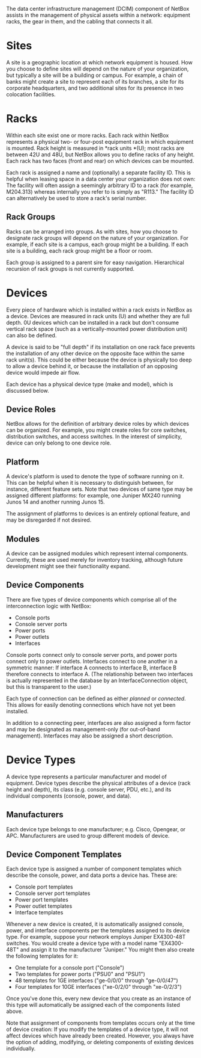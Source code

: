 The data center infrastructure management (DCIM) component of NetBox assists in the management of physical assets within a network: equipment racks, the gear in them, and the cabling that connects it all.

# Sites

A site is a geographic location at which network equipment is housed. How you choose to define sites will depend on the nature of your organization, but typically a site will be a building or campus. For example, a chain of banks might create a site to represent each of its branches, a site for its corporate headquarters, and two additional sites for its presence in two colocation facilities.

# Racks

Within each site exist one or more racks. Each rack within NetBox represents a physical two- or four-post equipment rack in which equipment is mounted. Rack height is measured in *rack units *(U); most racks are between 42U and 48U, but NetBox allows you to define racks of any height. Each rack has two faces (front and rear) on which devices can be mounted.

Each rack is assigned a name and (optionally) a separate facility ID. This is helpful when leasing space in a data center your organization does not own: The facility will often assign a seemingly arbitrary ID to a rack (for example, M204.313) whereas internally you refer to is simply as "R113." The facility ID can alternatively be used to store a rack's serial number.

## Rack Groups

Racks can be arranged into groups. As with sites, how you choose to designate rack groups will depend on the nature of your organization. For example, if each site is a campus, each group might be a building. If each site is a building, each rack group might be a floor or room.

Each group is assigned to a parent sire for easy navigation. Hierarchical recursion of rack groups is not currently supported.

# Devices

Every piece of hardware which is installed within a rack exists in NetBox as a device. Devices are measured in rack units (U) and whether they are full depth. 0U devices which can be installed in a rack but don't consume vertical rack space (such as a vertically-mounted power distribution unit) can also be defined.

A device is said to be "full depth" if its installation on one rack face prevents the installation of any other device on the opposite face within the same rack unit(s). This could be either because the device is physically too deep to allow a device behind it, or because the installation of an opposing device would impede air flow.

Each device has a physical device type (make and model), which is discussed below.

## Device Roles

NetBox allows for the definition of arbitrary device roles by which devices can be organized. For example, you might create roles for core switches, distribution switches, and access switches. In the interest of simplicity, device can only belong to one device role.

## Platform

A device's platform is used to denote the type of software running on it. This can be helpful when it is necessary to distinguish between, for instance, different feature sets. Note that two devices of same type may be assigned different platforms: for example, one Juniper MX240 running Junos 14 and another running Junos 15.

The assignment of platforms to devices is an entirely optional feature, and may be disregarded if not desired.

## Modules

A device can be assigned modules which represent internal components. Currently, these are used merely for inventory tracking, although future development might see their functionality expand.

## Device Components

There are five types of device components which comprise all of the interconnection logic with NetBox:

* Console ports
* Console server ports
* Power ports
* Power outlets
* Interfaces

Console ports connect only to console server ports, and power ports connect only to power outlets. Interfaces connect to one another in a symmetric manner: If interface A connects to interface B, interface B therefore connects to interface A. (The relationship between two interfaces is actually represented in the database by an InterfaceConnection object, but this is transparent to the user.)

Each type of connection can be defined as either *planned* or *connected*. This allows for easily denoting connections which have not yet been installed.

In addition to a connecting peer, interfaces are also assigned a form factor and may be designated as management-only (for out-of-band management). Interfaces may also be assigned a short description.

# Device Types

A device type represents a particular manufacturer and model of equipment. Device types describe the physical attributes of a device (rack height and depth), its class (e.g. console server, PDU, etc.), and its individual components (console, power, and data).

## Manufacturers

Each device type belongs to one manufacturer; e.g. Cisco, Opengear, or APC. Manufacturers are used to group different models of device.

## Device Component Templates

Each device type is assigned a number of component templates which describe the console, power, and data ports a device has. These are:

* Console port templates
* Console server port templates
* Power port templates
* Power outlet templates
* Interface templates

Whenever a new device is created, it is automatically assigned console, power, and interface components per the templates assigned to its device type. For example, suppose your network employs Juniper EX4300-48T switches. You would create a device type with a model name "EX4300-48T" and assign it to the manufacturer "Juniper." You might then also create the following templates for it:

* One template for a console port ("Console")
* Two templates for power ports ("PSU0" and "PSU1")
* 48 templates for 1GE interfaces ("ge-0/0/0" through "ge-0/0/47")
* Four templates for 10GE interfaces ("xe-0/2/0" through "xe-0/2/3")

Once you've done this, every new device that you create as an instance of this type will automatically be assigned each of the components listed above.

Note that assignment of components from templates occurs only at the time of device creation: If you modify the templates of a device type, it will not affect devices which have already been created. However, you always have the option of adding, modifying, or deleting components of existing devices individually.
